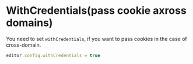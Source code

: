 # WithCredentials(pass cookie axross domains)

You need to set `withCredentials`, if you want to pass cookies in the case of cross-domain.

```javascript
editor.config.withCredentials = true
```

